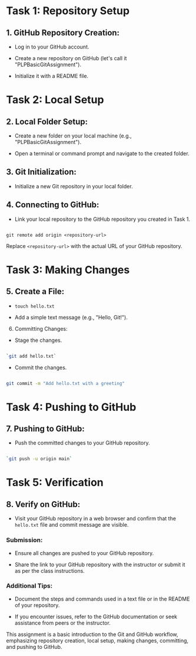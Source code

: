 # Task 1: Repository Setup

## 1. GitHub Repository Creation:

- Log in to your GitHub account.

- Create a new repository on GitHub (let's call it "PLPBasicGitAssignment").

- Initialize it with a README file.

# Task 2: Local Setup

## 2. Local Folder Setup:

- Create a new folder on your local machine (e.g., "PLPBasicGitAssignment").

- Open a terminal or command prompt and navigate to the created folder.

## 3. Git Initialization:

- Initialize a new Git repository in your local folder.

## 4. Connecting to GitHub:

- Link your local repository to the GitHub repository you created in Task 1.

```

git remote add origin <repository-url>

```

Replace `<repository-url>` with the actual URL of your GitHub repository.

# Task 3: Making Changes

## 5. Create a File:

- `touch hello.txt`

- Add a simple text message (e.g., "Hello, Git!").

6. Committing Changes:

- Stage the changes.

```bash

`git add hello.txt`

```

- Commit the changes.

```bash

git commit -m "Add hello.txt with a greeting"

```

# Task 4: Pushing to GitHub

## 7. Pushing to GitHub:

- Push the committed changes to your GitHub repository.

```bash

`git push -u origin main`

```

# Task 5: Verification

## 8. Verify on GitHub:

- Visit your GitHub repository in a web browser and confirm that the `hello.txt` file and commit message are visible.

### Submission:

- Ensure all changes are pushed to your GitHub repository.

- Share the link to your GitHub repository with the instructor or submit it as per the class instructions.

### Additional Tips:

- Document the steps and commands used in a text file or in the README of your repository.

- If you encounter issues, refer to the GitHub documentation or seek assistance from peers or the instructor.

This assignment is a basic introduction to the Git and GitHub workflow, emphasizing repository creation, local setup, making changes, committing, and pushing to GitHub.
